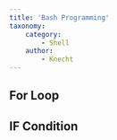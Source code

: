 ```yaml
---
title: 'Bash Programming'
taxonomy:
    category:
        - Shell
    author:
        - Knecht
---
```


## For Loop

## IF Condition

